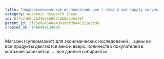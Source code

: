 ```yaml
---
title: "микроэкономическое исследование цен ( demand and supply curves)"
category: Academic Research Ideas
id: 8f7d34b0c2a245b6b8b342bbda36a78f
parent_id: 3f15e884540a480399fd9a46312ec1da
created_at: 1468409134000
---
```


Магазин (супермаркет) для экономических исследований ... цены на все продукты двигаются вниз и вверх. Количество покупателей в магазине засекается .... все данные собираются
    